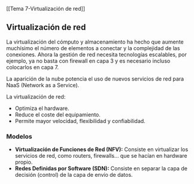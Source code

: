 [[Tema 7-Virtualización de red]]

## Virtualización de red
La virtualización del cómputo y almacenamiento ha hecho que aumente muchísimo el número de elementos a conectar y la complejidad de las conexiones. Ahora la gestión de red necesita tecnologías escalables, por ejemplo, ya no basta con firewall en capa 3 y es necesario incluso colocarlos en capa 7.

La aparición de la nube potencia el uso de nuevos servicios de red para NaaS (Network as a Service). 

La virtualización de red:
+ Optimiza el hardware.
+ Reduce el coste del equipamiento.
+ Permite mayor velocidad, flexibilidad y confiabilidad.

### Modelos
+ **Virtualización de Funciones de Red (NFV):** Consiste en virtualizar los servicios de red, como routers, firewalls... que se hacían en hardware propio.
+ **Redes Definidas por Software (SDN):** Consiste en separar la capa de decisión (control) de la capa de envío de datos.
